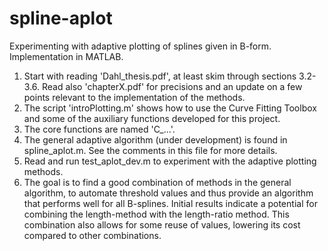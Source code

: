 # spline-aplot
Experimenting with adaptive plotting of splines given in B-form. Implementation in MATLAB.

1) Start with reading 'Dahl_thesis.pdf', at least skim through sections 3.2-3.6. Read also 'chapterX.pdf' for precisions and an update on a few points relevant to the implementation of the methods.
2) The script 'introPlotting.m' shows how to use the Curve Fitting Toolbox and some of the auxiliary functions developed for this project.
3) The core functions are named 'C_...'.
4) The general adaptive algorithm (under development) is found in spline_aplot.m. See the comments in this file for more details.
5) Read and run test_aplot_dev.m to experiment with the adaptive plotting methods.
6) The goal is to find a good combination of methods in the general algorithm, to automate threshold values and thus provide an algorithm that performs well for all B-splines. Initial results indicate a potential for combining the length-method with the length-ratio method. This combination also allows for some reuse of values, lowering its cost compared to other combinations.

